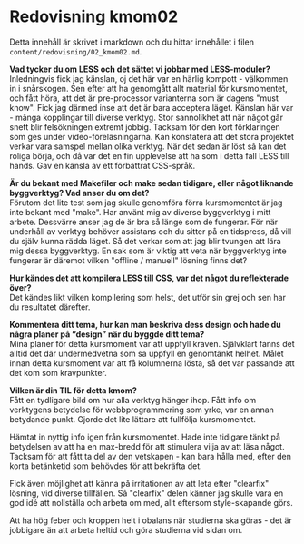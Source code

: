 ---
---
Redovisning kmom02
=

Detta innehåll är skrivet i markdown och du hittar innehållet i filen `content/redovisning/02_kmom02.md`.

**Vad tycker du om LESS och det sättet vi jobbar med LESS-moduler?**  
Inledningvis fick jag känslan, oj det här var en härlig kompott - välkommen in
i snårskogen. Sen efter att ha genomgått allt material för kursmomentet, och fått
höra, att det är pre-processor varianterna som är dagens "must know". Fick
jag därmed inse att det är bara acceptera läget. Känslan här var - många kopplingar
till diverse verktyg. Stor sannolikhet att när något går snett blir felsökningen
extremt jobbig. Tacksam för den kort förklaringen som ges under video-föreläsningarna.
Kan konstatera att det stora projektet verkar vara samspel mellan olika verktyg.
När det sedan är löst så kan det roliga börja, och då var det en fin upplevelse
att ha som i detta fall LESS till hands. Gav en känsla av ett förbättrat CSS-språk.

**Är du bekant med Makefiler och make sedan tidigare, eller något liknande byggverktyg? Vad anser du om det?**  
Förutom det lite test som jag skulle genomföra förra kursmomentet är jag inte
bekant med "make". Har använt mig av diverse byggverktyg i mitt arbete.
Dessvärre anser jag de är bra så länge som de fungerar. För när underhåll av
verktyg behöver assistans och du sitter på en tidspress, då vill du själv kunna
rädda läget. Så det verkar som att jag blir tvungen att lära mig dessa
byggverktyg. En sak som är viktig att veta när byggverktyg inte fungerar är
däremot vilken "offline / manuell" lösning finns det?

**Hur kändes det att kompilera LESS till CSS, var det något du reflekterade över?**  
Det kändes likt vilken kompilering som helst, det utför sin grej och sen har du
resultatet därefter.

**Kommentera ditt tema, hur kan man beskriva dess design och hade du några planer på “design” när du byggde ditt tema?**  
Mina planer för detta kursmoment var att uppfyll kraven.
Självklart fanns det alltid det där undermedvetna som sa uppfyll en genomtänkt
helhet. Målet innan detta kursmoment var att få kolumnerna lösta, så det var
passande att det kom som kravpunkter.

**Vilken är din TIL för detta kmom?**  
Fått en tydligare bild om hur alla verktyg hänger ihop. Fått info om verktygens
betydelse för webbprogrammering som yrke, var en annan betydande punkt.
Gjorde det lite lättare att fullfölja kursmomentet.

Hämtat in nyttig info igen från kursmomentet. Hade inte tidigare tänkt på
betydelsen av att ha en max-bredd för att stimulera vilja av att läsa något.
Tacksam för att fått ta del av den vetskapen - kan bara hålla med, efter den
korta betänketid som behövdes för att bekräfta det.

Fick även möjlighet att känna på irritationen av att leta efter "clearfix"
lösning, vid diverse tillfällen. Så "clearfix" delen känner jag skulle vara en
god idé att nollställa och arbeta om med, allt eftersom style-skapande görs.

Att ha hög feber och kroppen helt i obalans när studierna ska göras - det är
jobbigare än att arbeta heltid och göra studierna vid sidan om.
